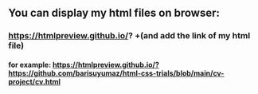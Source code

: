 ## You can display my html files on browser:
### https://htmlpreview.github.io/? +(and add the link of my html file)
#### for example: https://htmlpreview.github.io/?https://github.com/barisuyumaz/html-css-trials/blob/main/cv-project/cv.html
